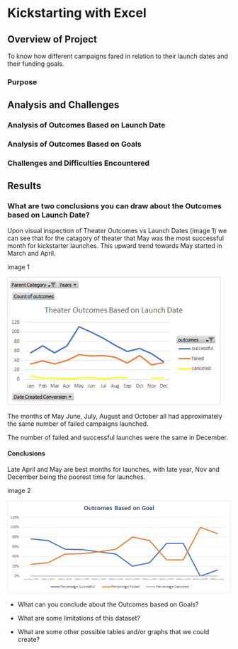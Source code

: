 # Kickstarting with Excel

## Overview of Project

To know how different campaigns fared in relation to their launch dates and their funding goals.

### Purpose


## Analysis and Challenges

### Analysis of Outcomes Based on Launch Date

### Analysis of Outcomes Based on Goals

### Challenges and Difficulties Encountered

## Results

### What are two conclusions you can draw about the Outcomes based on Launch Date?

Upon visual inspection of Theater Outcomes vs Launch Dates (image 1) we can see that for the catagory of theater that May was the most successful month for kickstarter launches. This upward trend towards May started in March and April. 
   
image 1

![Theater Outcomes_vs_Launch](Resources/Theater_Outcoms_vs_Launch.png)

The months of May June, July, August and October all had approximately the same number of failed campaigns launched. 

The number of failed and successful launches were the same in December.

#### Conclusions
Late April and May are best months for launches, with late year, Nov and December being the poorest time for launches.

image 2

![Outcome_vs_Goals](Resources/Outcome_vs_Goals.png)

- What can you conclude about the Outcomes based on Goals?


- What are some limitations of this dataset?

- What are some other possible tables and/or graphs that we could create?
